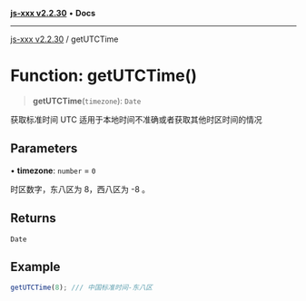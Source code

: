 [**js-xxx v2.2.30**](../README.md) • **Docs**

***

[js-xxx v2.2.30](../README.md) / getUTCTime

# Function: getUTCTime()

> **getUTCTime**(`timezone`): `Date`

获取标准时间 UTC
适用于本地时间不准确或者获取其他时区时间的情况

## Parameters

• **timezone**: `number` = `0`

时区数字，东八区为 8，西八区为 -8 。

## Returns

`Date`

## Example

```ts
getUTCTime(8); /// 中国标准时间-东八区
```
